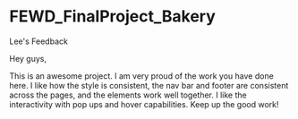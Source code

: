 # FEWD_FinalProject_Bakery

Lee's Feedback

Hey guys,

This is an awesome project. I am very proud of the work you have done here. I like how the style is consistent, the nav bar and footer are consistent across the pages, and the elements work well together. I like the interactivity with pop ups and hover capabilities. Keep up the good work!
